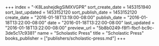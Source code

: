 +++
index = "-K8LashejdkgSIMXVGPR"
sort_create_date = 1453151940
sort_last_updated = 1453152120
sort_publish_date = 1453152120
create_date = "2016-01-18T13:19:00-08:00"
publish_date = "2016-01-18T13:22:00-08:00"
date = "2016-01-18T13:22:00-08:00"
last_updated = "2016-01-18T13:22:00-08:00"
preview_url = "5b8b0249-f8f1-fbcf-bc9c-3de5c17c9381"
name = "Scholastic Press"
title = "Scholastic Press"
books_publisher = ["publishers/scholastic-press.md"]
+++
